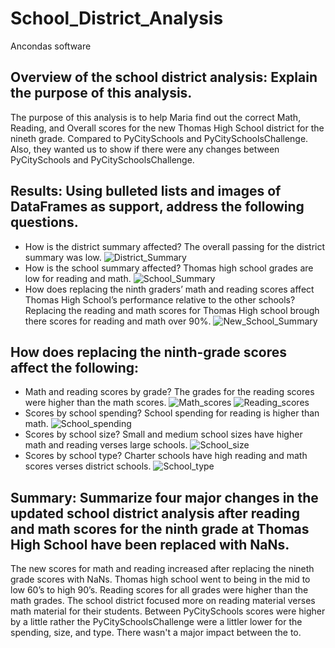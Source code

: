 # School_District_Analysis
Ancondas software 
## Overview of the school district analysis: Explain the purpose of this analysis. 
The purpose of this analysis is to help Maria find out the correct Math, Reading, and Overall scores for the new Thomas High School district for the nineth grade. Compared to PyCitySchools and PyCitySchoolsChallenge. Also, they wanted us to show if there were any changes between PyCitySchools and PyCitySchoolsChallenge.

## Results: Using bulleted lists and images of DataFrames as support, address the following questions.

* How is the district summary affected? The overall passing for the district summary was low. 
![District_Summary](https://github.com/gabby338414/School_District_Analysis/blob/2fe4ca8592ed286feb0580bcb80331c2bdcedea1/School_District_resources/District_Summary.PNG)
* How is the school summary affected? Thomas high school grades are low for reading and math.
![School_Summary](https://github.com/gabby338414/School_District_Analysis/blob/094ce67430eb0e0e7e154dc7892d38f00afe1ef1/School_District_resources/School_Summary.PNG)
* How does replacing the ninth graders’ math and reading scores affect Thomas High School’s performance relative to the other schools? Replacing the reading and math scores for Thomas High school brough there scores for reading and math over 90%.
![New_School_Summary](https://github.com/gabby338414/School_District_Analysis/blob/d31e9e647ed6416535eebc7c0a8d3bacdfffb970/School_District_resources/New_School_Summary.PNG)
## How does replacing the ninth-grade scores affect the following:

* Math and reading scores by grade? The grades for the reading scores were higher than the math scores.
![Math_scores](https://github.com/gabby338414/School_District_Analysis/blob/073ad58651af2af9fb088ca916e631c240e1a652/School_District_resources/Math_scores.PNG)
![Reading_scores](https://github.com/gabby338414/School_District_Analysis/blob/8b5567eab3b134e28accfb48ff0ca188136afc84/School_District_resources/Reading_scores.PNG)
* Scores by school spending? School spending for reading is higher than math.
![School_spending](https://github.com/gabby338414/School_District_Analysis/blob/edaf4cad50603467bac979724ca3733e54d5c812/School_District_resources/School_spending.PNG)
* Scores by school size? Small and medium school sizes have higher math and reading verses large schools.
![School_size](https://github.com/gabby338414/School_District_Analysis/blob/a15eb5ae8f122add328ae92d024fbaee2960afe5/School_District_resources/School_size.PNG)
* Scores by school type? Charter schools have high reading and math scores verses district schools.
![School_type](https://github.com/gabby338414/School_District_Analysis/blob/0ea05fba3b0e84de9c323b3f0dbbb0615420bef7/School_District_resources/School_type.PNG)
## Summary: Summarize four major changes in the updated school district analysis after reading and math scores for the ninth grade at Thomas High School have been replaced with NaNs. 
The new scores for math and reading increased after replacing the nineth grade scores with NaNs. Thomas high school went to being in the mid to low 60’s to high 90’s. Reading scores for all grades were higher than the math grades. The school district focused more on reading material verses math material for their students. Between PyCitySchools scores were higher by a little rather the PyCitySchoolsChallenge were a littler lower for the spending, size, and type. There wasn't a major impact between the to.
